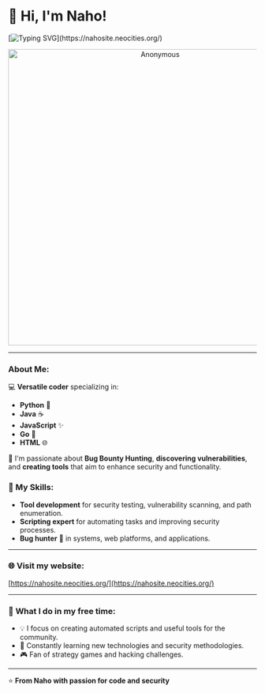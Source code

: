 # 👋 Hi, I'm Naho! 

[![Typing SVG](https://readme-typing-svg.demolab.com/?lines=Hi,+I'm+Naho!;💻+Versatile+coder+specializing+in;Python;+Java;+JavaScript;+Go;+HTML;👾+Passionate+about+Bug+Bounty+Hunting;Discovering+vulnerabilities+and+creating+tools;Visit+my+website+for+more!)](https://nahosite.neocities.org/)

<p align="center">
  <img src="https://c.tenor.com/N3tywP_DkwoAAAAC/v-is-for-vendetta-mask-anonymous-mask.gif" alt="Anonymous" width="600"/>
</p>

---

### About Me:
💻 **Versatile coder** specializing in:

- **Python** 🐍
- **Java** ☕
- **JavaScript** ✨
- **Go** 🚀
- **HTML** 🌐

👾 I'm passionate about **Bug Bounty Hunting**, **discovering vulnerabilities**, and **creating tools** that aim to enhance security and functionality.

### 🎯 My Skills:
- **Tool development** for security testing, vulnerability scanning, and path enumeration.
- **Scripting expert** for automating tasks and improving security processes.
- **Bug hunter** 🐞 in systems, web platforms, and applications.

---

### 🌐 **Visit my website**:
[https://nahosite.neocities.org/](https://nahosite.neocities.org/)

---

### 🚀 **What I do in my free time**:
- 💡 I focus on creating automated scripts and useful tools for the community.
- 📖 Constantly learning new technologies and security methodologies.
- 🎮 Fan of strategy games and hacking challenges.

---

⭐️ **From Naho with passion for code and security**
